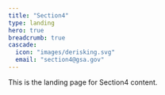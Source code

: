 ```yaml
---
title: "Section4"
type: landing
hero: true
breadcrumb: true
cascade:
  icon: "images/derisking.svg"
  email: "section4@gsa.gov"
---
```


This is the landing page for Section4 content.
